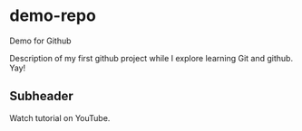# demo-repo
Demo for Github

Description of my first github project while I explore learning Git and github. Yay!

## Subheader

Watch tutorial on YouTube.